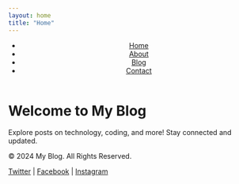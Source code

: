 ```yaml
---
layout: home
title: "Home"
---
```


<header>
  <nav>
    <ul>
      <li><a href="/">Home</a></li>
      <li><a href="/about.html">About</a></li>
      <li><a href="/blog.html">Blog</a></li>
      <li><a href="/contact.html">Contact</a></li>
    </ul>
  </nav>
</header>

<div class="container">
  <h1>Welcome to My Blog</h1>
  <p>Explore posts on technology, coding, and more! Stay connected and updated.</p>
</div>

<footer>
  <p>&copy; 2024 My Blog. All Rights Reserved.</p>
  <div class="social-media">
    <a href="https://twitter.com" target="_blank">Twitter</a> |
    <a href="https://facebook.com" target="_blank">Facebook</a> |
    <a href="https://instagram.com" target="_blank">Instagram</a>
  </div>
</footer>
